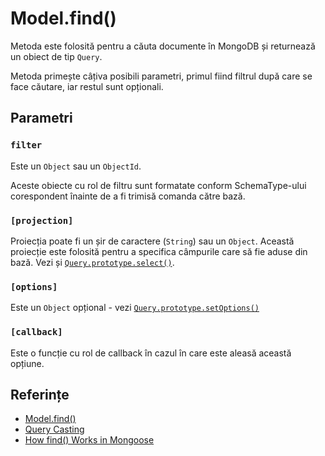 # Model.find()

Metoda este folosită pentru a căuta documente în MongoDB și returnează un obiect de tip `Query`.

Metoda primește câțiva posibili parametri, primul fiind filtrul după care se face căutare, iar restul sunt opționali.

## Parametri

### `filter`

Este un `Object` sau un `ObjectId`.

Aceste obiecte cu rol de filtru sunt formatate conform SchemaType-ului corespondent înainte de a fi trimisă comanda către bază.

### `[projection]`

Proiecția poate fi un șir de caractere (`String`) sau un `Object`. Această proiecție este folosită pentru a specifica câmpurile care să fie aduse din bază. Vezi și [`Query.prototype.select()`](https://mongoosejs.com/docs/api.html#query_Query-select).

### `[options]`

Este un `Object` opțional - vezi [`Query.prototype.setOptions()`](https://mongoosejs.com/docs/api.html#query_Query-setOptions)

### `[callback]`

Este o funcție cu rol de callback în cazul în care este aleasă această opțiune.

## Referințe

- [Model.find()](https://mongoosejs.com/docs/api/model.html#model_Model.find)
- [Query Casting](https://mongoosejs.com/docs/tutorials/query_casting.html)
- [How find() Works in Mongoose](http://thecodebarbarian.com/how-find-works-in-mongoose.html)
